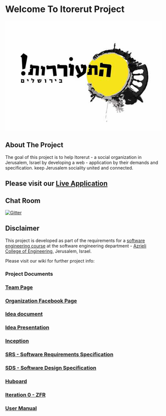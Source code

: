 # Welcome To Itorerut Project

![project logo](https://github.com/talgarusi/Itorerut-Project/blob/master/images/logo.jpg?raw=true)

## About The Project
The goal of this project is to help Itorerut - a social organization in Jerusalem, Israel by developing a web - application by their demands and specification.
keep Jerusalem sociality united and connected.

## Please visit our [Live Application](http://vms-project1.azurewebsites.net/)

## Chat Room
[![Gitter](https://badges.gitter.im/talgarusi/Itorerut-Project.svg)](https://gitter.im/talgarusi/Itorerut-Project?utm_source=badge&utm_medium=badge&utm_campaign=pr-badge)

## Disclaimer
This project is developed as part of the requirements for a [software engineering course](https://github.com/jce-il/se-class/wiki) at the software engineering department - [Azrieli College of Engineering](http://www.jce.ac.il/), Jerusalem, Israel.

Please visit our wiki for further project info: 

### Project Documents

### [Team Page](https://github.com/talgarusi/Itorerut-Project/wiki/Team)

### [Organization Facebook Page](https://www.facebook.com/InJerusalem/?fref=ts)

### [Idea document](docs/idea.pdf) 
### [Idea Presentation](https://drive.google.com/file/d/0B86tGEa84ZqzN0VZemVfYkxsaTJTTnkwVjhpX0xEcUlrTWFZ/view)

### [Inception](https://github.com/talgarusi/Itorerut-Project/wiki/Project-Inception-Planning-Page)

### [SRS - Software Requirements Specification](https://github.com/talgarusi/Itorerut-Project/wiki/SRS)

### [SDS - Software Design Specification](https://github.com/talgarusi/Itorerut-Project/wiki/SDS) 

### [Huboard](https://huboard.com/talgarusi/Itorerut-Project/)

### [Iteration 0 - ZFR](https://github.com/talgarusi/Itorerut-Project/wiki/iteration-0---ZFR) 

### [User Manual](https://github.com/talgarusi/Itorerut-Project/wiki/User-Manual)
